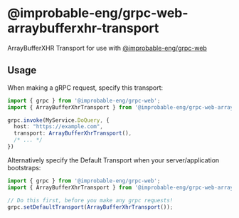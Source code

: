 # @improbable-eng/grpc-web-arraybufferxhr-transport
ArrayBufferXHR Transport for use with [@improbable-eng/grpc-web](https://github.com/improbable-eng/grpc-web)

## Usage
When making a gRPC request, specify this transport:

```typescript
import { grpc } from '@improbable-eng/grpc-web';
import { ArrayBufferXhrTransport } from '@improbable-eng/grpc-web-arraybufferxhr-transport';

grpc.invoke(MyService.DoQuery, {
  host: "https://example.com",
  transport: ArrayBufferXhrTransport(),
  /* ... */
})
```

Alternatively specify the Default Transport when your server/application bootstraps:
```typescript
import { grpc } from '@improbable-eng/grpc-web';
import { ArrayBufferXhrTransport } from '@improbable-eng/grpc-web-arraybufferxhr-transport';

// Do this first, before you make any grpc requests!
grpc.setDefaultTransport(ArrayBufferXhrTransport());
```
